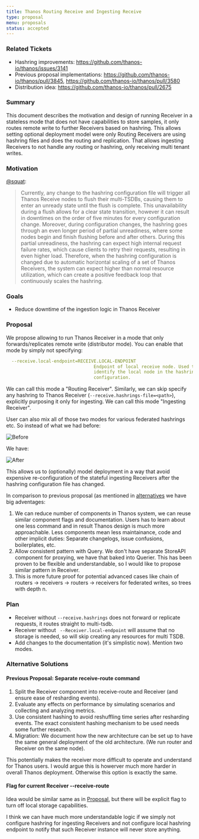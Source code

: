 ```yaml
---
title: Thanos Routing Receive and Ingesting Receive
type: proposal
menu: proposals
status: accepted
---
```


### Related Tickets

* Hashring improvements: https://github.com/thanos-io/thanos/issues/3141
* Previous proposal implementations: https://github.com/thanos-io/thanos/pull/3845, https://github.com/thanos-io/thanos/pull/3580
* Distribution idea: https://github.com/thanos-io/thanos/pull/2675

### Summary

This document describes the motivation and design of running Receiver in a stateless mode that does not have capabilities to store samples, it only routes remote write
to further Receivers based on hashring. This allows setting optional deployment model were only Routing Receivers are using hashring files and does the routing and replication. That allows ingesting Receivers to not handle any routing or hashring, only receiving multi tenant writes.

### Motivation

[@squat](https://github.com/squat):

> Currently, any change to the hashring configuration file will trigger all Thanos Receive nodes to flush their multi-TSDBs, causing them to enter an unready state until the flush is complete. This unavailability during a flush allows for a clear state transition, however it can result in downtimes on the order of five minutes for every configuration change. Moreover, during configuration changes, the hashring goes through an even longer period of partial unreadiness, where some nodes begin and finish flushing before and after others. During this partial unreadiness, the hashring can expect high internal request failure rates, which cause clients to retry their requests, resulting in even higher load. Therefore, when the hashring configuration is changed due to automatic horizontal scaling of a set of Thanos Receivers, the system can expect higher than normal resource utilization, which can create a positive feedback loop that continuously scales the hashring.


### Goals

* Reduce downtime of the ingestion logic in Thanos Receiver

### Proposal

We propose allowing to run Thanos Receiver in a mode that only forwards/replicates remote write (distributor mode). You can enable that mode by simply not specifying:

```yaml
  --receive.local-endpoint=RECEIVE.LOCAL-ENDPOINT
                                 Endpoint of local receive node. Used to
                                 identify the local node in the hashring
                                 configuration.
```

We can call this mode a "Routing Receiver". Similarly, we can skip specify any hashring to Thanos Receiver (`--receive.hashrings-file=<path>`), explicitly purposing it only for ingesting. We can call this mode "Ingesting Receiver".

User can also mix all of those two modes for various federated hashrings etc. So instead of what we had before:

![Before](https://docs.google.com/drawings/d/e/2PACX-1vTfko27YB_3ab7ZL8ODNG5uCcrpqKxhmqaz3lW-yhGN3_oNxkTrqXmwwlcZjaWf3cGgAJIM4CMwwkEV/pub?w=960&h=720)

We have:

![After](https://docs.google.com/drawings/d/e/2PACX-1vTVrtCGjR4iMbrU7Kj6QAn1a1m4fr-kvoQVDAK4lzQ_wWfXfpLLEE9HB948-WHI5ZG6s1iGWt51R593/pub?w=960&h=720)

This allows us to (optionally) model deployment in a way that avoid expensive re-configuration of the stateful ingesting Receivers after the hashring configuration file has changed.

In comparison to previous proposal (as mentioned in [alternatives](#previous-proposal-separate-receive-route-command) we have big adventages:

1. We can reduce number of components in Thanos system, we can reuse similar component flags and documentation. Users has to learn about one less command and in result Thanos design is much more approachable. Less components mean less maintainance, code and other implicit duties: Separate changelogs, issue confusions, boilerplates, etc.
2. Allow consistent pattern with Query. We don't have separate StoreAPI component for proxying, we have that baked into Querier. This has been proven to be flexible and understandable, so I would like to propose similar pattern in Receiver.
3. This is more future proof for potential advanced cases like chain of routers -> receivers -> routers -> receivers for federated writes, so trees with depth n.

### Plan

* Receiver without `--receive.hashrings` does not forward or replicate requests, it routes straight to multi-tsdb.
* Receiver without ` --Receiver.local-endpoint` will assume that no storage is needed, so will skip creating any resources for multi TSDB.
* Add changes to the documentation (it's simplistic now). Mention two modes.

### Alternative Solutions

#### Previous Proposal: Separate receive-route command

1. Split the Receiver component into receive-route and Receiver (and ensure ease of resharding events).
1. Evaluate any effects on performance by simulating scenarios and collecting and analyzing metrics.
1. Use consistent hashing to avoid reshuffling time series after resharding events. The exact consistent hashing mechanism to be used needs some further research.
1. Migration: We document how the new architecture can be set up to have the same general deployment of the old architecture. (We run router and Receiver on the same node).

This potentially makes the receiver more difficult to operate and understand for Thanos users. I would argue this is howerver much more harder in overall Thanos deployment. Otherwise this option is exactly the same.

#### Flag for current Receiver --receive-route

Idea would be similar same as in [Proposal](#Proposal), but there will be explicit flag to turn off local storage capabilities.

I think we can have much more understandable logic if we simply not configure hashring for ingesting Receivers and not configure local hashring endpoint to notify that such Receiver instance will never store anything.

